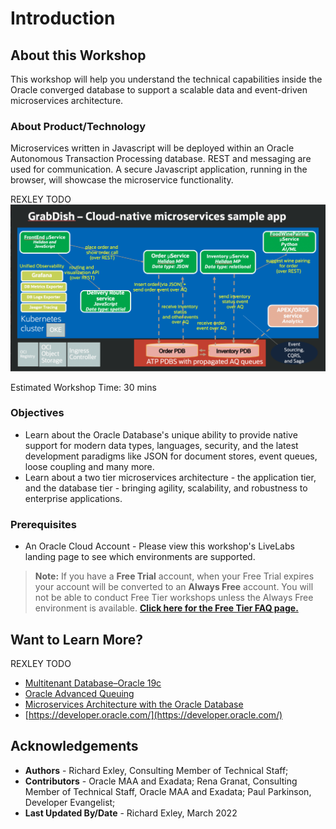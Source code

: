 # Introduction

## About this Workshop

[](youtube:v0nYRueADbo)

This workshop will help you understand the technical capabilities inside the Oracle converged database to support a scalable data and event-driven microservices architecture.

### About Product/Technology

Microservices written in Javascript will be deployed within an Oracle Autonomous Transaction Processing database. REST and messaging are used for communication. A secure Javascript application, running in the browser, will showcase the microservice functionality.

REXLEY TODO
![Microservices Architecture](./images/architecture.png " ")

Estimated Workshop Time: 30 mins

### Objectives

- Learn about the Oracle Database's unique ability to provide native support for modern data types, languages, security, and the latest development paradigms like JSON for document stores, event queues, loose coupling and many more.
- Learn about a two tier microservices architecture - the application tier, and the database tier - bringing agility, scalability, and robustness to enterprise applications.

### Prerequisites

 - An Oracle Cloud Account - Please view this workshop's LiveLabs landing page to see which environments are supported.

  > **Note:** If you have a **Free Trial** account, when your Free Trial expires your account will be converted to an **Always Free** account. You will not be able to conduct Free Tier workshops unless the Always Free environment is available.
 **[Click here for the Free Tier FAQ page.](https://www.oracle.com/cloud/free/faq.html)**


## Want to Learn More?
REXLEY TODO
* [Multitenant Database–Oracle 19c](https://www.oracle.com/database/technologies/multitenant.html)
* [Oracle Advanced Queuing](https://docs.oracle.com/en/database/oracle/oracle-database/19/adque/aq-introduction.html)
* [Microservices Architecture with the Oracle Database](https://www.oracle.com/technetwork/database/availability/trn5515-microserviceswithoracle-5187372.pdf)
* [https://developer.oracle.com/](https://developer.oracle.com/)

## Acknowledgements
* **Authors** - Richard Exley, Consulting Member of Technical Staff;
* **Contributors** - Oracle MAA and Exadata; Rena Granat, Consulting Member of Technical Staff, Oracle MAA and Exadata; Paul Parkinson, Developer Evangelist;
* **Last Updated By/Date** - Richard Exley, March 2022
